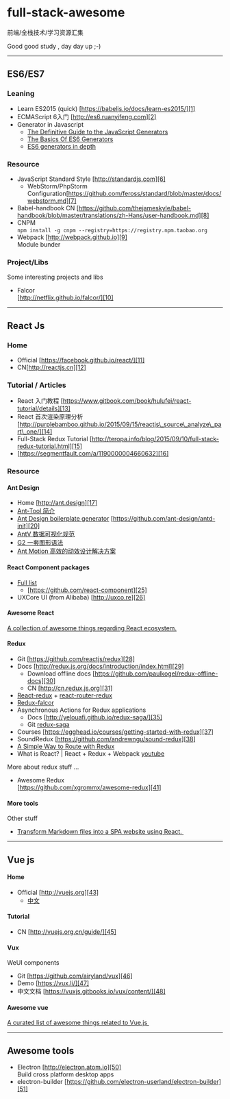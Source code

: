 # full-stack-awesome
前端/全栈技术/学习资源汇集

Good good study , day day up ;-)

---- 
## ES6/ES7
### Leaning 
- Learn ES2015 (quick) [https://babeljs.io/docs/learn-es2015/][1]
- ECMAScript 6入门 [http://es6.ruanyifeng.com][2]
- Generator in Javascript
	- [The Definitive Guide to the JavaScript Generators][3]
	- [The Basics Of ES6 Generators][4]
	- [ES6 generators in depth][5]

### Resource
- JavaScript Standard Style [http://standardjs.com][6]
	- WebStorm/PhpStorm Configuration[https://github.com/feross/standard/blob/master/docs/webstorm.md][7]
- Babel-handbook CN [https://github.com/thejameskyle/babel-handbook/blob/master/translations/zh-Hans/user-handbook.md][8]
- CNPM  
	`npm install -g cnpm --registry=https://registry.npm.taobao.org`
- Webpack [http://webpack.github.io][9]  
	Module bunder


### Project/Libs

Some interesting projects and libs
- Falcor  
	[http://netflix.github.io/falcor/][10]

---- 
## React Js

### Home
- Official  [https://facebook.github.io/react/][11]
- CN[http://reactjs.cn][12]

### Tutorial / Articles
- React 入门教程 [https://www.gitbook.com/book/hulufei/react-tutorial/details][13]
- React 首次渲染原理分析 [http://purplebamboo.github.io/2015/09/15/reactjs\_source\_analyze\_part\_one/][14]
- Full-Stack Redux Tutorial  [http://teropa.info/blog/2015/09/10/full-stack-redux-tutorial.html][15]
- [https://segmentfault.com/a/1190000004660632][16]

### Resource
#### Ant Design
- Home [http://ant.design][17]
- [Ant-Tool 简介][18] 
- [Ant Design boilerplate generator][19]  [https://github.com/ant-design/antd-init][20]
- [AntV 数据可视化规范][21]
- [G2 一套图形语法][22] 
- [Ant Motion 高效的动效设计解决方案][23]  

#### React Component packages
- [Full list][24]
	- [https://github.com/react-component][25]
- UXCore UI (from Alibaba) [http://uxco.re][26]

#### Awesome React

[A collection of awesome things regarding React ecosystem.][27]

####  Redux
- Git [https://github.com/reactjs/redux][28]
- Docs [http://redux.js.org/docs/introduction/index.html][29]
	- Download offline docs  [https://github.com/paulkogel/redux-offline-docs][30]
	- CN [http://cn.redux.js.org][31]
- [React-redux][32] + [react-router-redux][33]
- [Redux-falcor][34]
- Asynchronous Actions for Redux applications
	- Docs [http://yelouafi.github.io/redux-saga/][35]
	- Git [redux-saga][36]
- Courses [https://egghead.io/courses/getting-started-with-redux][37]
- SoundRedux [https://github.com/andrewngu/sound-redux][38]
- [A Simple Way to Route with Redux][39]
- What is React? | React + Redux + Webpack  [youtube][40] 

More about redux stuff …

- Awesome Redux   
	[https://github.com/xgrommx/awesome-redux][41]


#### More tools

Other stuff
-  [Transform Markdown files into a SPA website using React. ][42]

---- 

## Vue js

#### Home
- Official [http://vuejs.org][43]
	- [中文][44]

#### Tutorial

- CN [http://vuejs.org.cn/guide/][45]

#### Vux 
  
WeUI components
- Git [https://github.com/airyland/vux][46]
- Demo [https://vux.li/][47]
- 中文文档 [https://vuxjs.gitbooks.io/vux/content/][48]

####  Awesome vue 

[A curated list of awesome things related to Vue.js ][49]


---- 

## Awesome tools

- Electron [http://electron.atom.io][50]  
	Build cross platform desktop apps
- electron-builder [https://github.com/electron-userland/electron-builder][51]



[1]:	https://babeljs.io/docs/learn-es2015/
[2]:	http://es6.ruanyifeng.com
[3]:	http://gajus.com/blog/2/the-definitive-guide-to-the-javascript-generators "The Definitive Guide to the JavaScript Generators"
[4]:	https://davidwalsh.name/es6-generators "The Basics Of ES6 Generators"
[5]:	http://www.2ality.com/2015/03/es6-generators.html "ES6 generators in depth"
[6]:	http://standardjs.com "http://standardjs.com"
[7]:	https://github.com/feross/standard/blob/master/docs/webstorm.md
[8]:	https://github.com/thejameskyle/babel-handbook/blob/master/translations/zh-Hans/user-handbook.md
[9]:	http://webpack.github.io
[10]:	http://netflix.github.io/falcor/
[11]:	https://facebook.github.io/react/
[12]:	http://reactjs.cn
[13]:	https://www.gitbook.com/book/hulufei/react-tutorial/details
[14]:	http://purplebamboo.github.io/2015/09/15/reactjs_source_analyze_part_one/
[15]:	http://teropa.info/blog/2015/09/10/full-stack-redux-tutorial.html "Full-Stack Redux Tutorial "
[16]:	https://segmentfault.com/a/1190000004660632
[17]:	http://ant.design
[18]:	http://ant-tool.github.io/quick-start.html
[19]:	https://github.com/ant-design/antd-init
[20]:	https://github.com/ant-design/antd-init
[21]:	https://antv.alipay.com
[22]:	https://g2.alipay.com
[23]:	[http://motion.ant.design/]
[24]:	http://react-component.github.io/badgeboard/
[25]:	https://github.com/react-component
[26]:	http://uxco.re
[27]:	https://github.com/enaqx/awesome-react
[28]:	https://github.com/reactjs/redux
[29]:	http://redux.js.org/docs/introduction/index.html
[30]:	https://github.com/paulkogel/redux-offline-docs
[31]:	http://cn.redux.js.org
[32]:	https://github.com/gaearon/react-redux
[33]:	https://github.com/reactjs/react-router-redux
[34]:	https://github.com/ekosz/redux-falcor
[35]:	http://yelouafi.github.io/redux-saga/
[36]:	https://github.com/yelouafi/redux-saga
[37]:	https://egghead.io/courses/getting-started-with-redux
[38]:	https://github.com/andrewngu/sound-redux
[39]:	http://jlongster.com/A-Simple-Way-to-Route-with-Redux
[40]:	https://www.youtube.com/watch?v=fZKaq623y38&list=PLQDnxXqV213JJFtDaG0aE9vqvp6Wm7nBg
[41]:	https://github.com/xgrommx/awesome-redux
[42]:	https://github.com/benjycui/bisheng
[43]:	http://vuejs.org
[44]:	http://vuejs.org.cn/ "中文"
[45]:	http://vuejs.org.cn/guide/
[46]:	https://github.com/airyland/vux
[47]:	https://vux.li/#!/
[48]:	https://vuxjs.gitbooks.io/vux/content/
[49]:	https://github.com/vuejs/awesome-vue
[50]:	http://electron.atom.io
[51]:	https://github.com/electron-userland/electron-builder